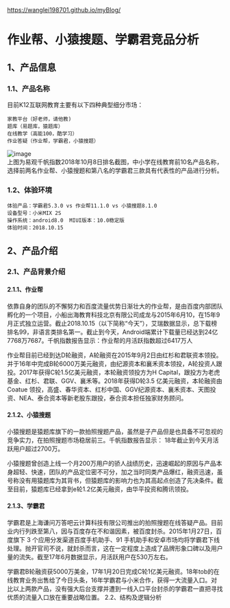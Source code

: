 https://wanglei198701.github.io/myBlog/
# 作业帮、小猿搜题、学霸君竞品分析
## 1、产品信息
### 1.1、产品名称

目前K12互联网教育主要有以下四种典型细分市场：

    家教平台（好老师，请他教)
    题库（易题库，猿题库）
    在线教学（高能100，酷学习）
    作业答疑（作业帮，学霸君，小猿搜题）

![image](https://github.com/wanglei198701/myBlog/blob/master/picture/tupian1.png?raw=true)
<br>上图为易观千帆指数2018年10月8日排名截图，中小学在线教育前10名产品名称，选择前两名作业帮、小猿搜题和第八名的学霸君三款具有代表性的产品进行分析。

### 1.2、体验环境

    体验产品：学霸君5.3.0 vs 作业帮11.1.0 vs 小猿搜题8.1.0
    设备型号：小米MIX 2S
    操作系统：android8.0  MIUI版本：10.0稳定版
    体验时间：2018.10.15


## 2、产品介绍
### 2.1、产品背景介绍
#### 2.1.1、作业帮
依靠自身的团队的不懈努力和百度流量优势日渐壮大的作业帮，是由百度内部团队孵化的一个项目，小船出海教育科技北京有限公司成龙与2015年6月10，在15年9月正式独立运营。截止2018.10.15（以下简称“今天”），艾瑞数据显示，总下载榜排名99，非语言类排名第一。截止到今天，Android端累计下载量已经达到24亿7768万7687。千帆指数报告显示：作业帮的月活跃指数超过6417万人

作业帮目前已经到达D轮融资，A轮融资在2015年9月2日由红杉和君联资本领投。并于16年中完成B轮6000万美元融资，由纪源资本和襄禾资本领投，A轮投资人跟投。2017年获得C轮1.5亿美元融资，本轮融资领投方为H Capital，跟投方为老虎基金、红杉、君联、GGV、襄禾等。2018年获得D轮3.5 亿美元融资，本轮融资由 Coatue 领投，高盛、春华资本、红杉中国、GGV纪源资本、襄禾资本、天图投资、NEA、泰合资本等新老股东跟投，泰合资本担任独家财务顾问。
#### 2.1.2、小猿搜题
小猿搜题是猿题库旗下的一款拍照搜题产品，虽然是子产品但是也具备不可忽视的竞争实力，在拍照搜题市场稳居前三。千帆指数报告显示： 18年截止到今天月活跃用户超过2700万。

小猿搜题曾创造上线一个月200万用户的骄人战绩历史，迅速崛起的原因与产品本身超轻、快速，团队的产品定位密不可分，加之当时同类产品爆红，融资迅速，虽号称没有用猿题库为其背书，但猿题库的影响力也为其高起点创造了先决条件。截至目前，猿题库已经拿到e轮1.2亿美元融资，由华平投资和腾讯领投。
#### 2.1.3、学霸君
学霸君是上海谦问万答吧云计算科技有限公司推出的拍照搜题在线答疑产品。目前业内行列跌至第八，因与百度存在不和谐因素，被百度封杀。2015年1月27日，百度旗下 3 个应用分发渠道百度手机助手、91 手机助手和安卓市场均将学霸君下线处理。抛开官司不说，就封杀而言，这在一定程度上造成了品牌形象口碑以及用户量的流失。截至17年6月数据显示，月活跃用户在530万左右。

学霸君B轮融资获5000万美金，17年1月20日完成C轮1亿美元融资。18年tob的在线教育业务出售给了今日头条，16年学霸君与小米合作，获得一大流量入口。对比以上两款产品，没有强大后台支撑并遭到一线入口平台封杀的学霸君一直把寻找优质的流量入口放在重要战略位置。
2.2、结构及逻辑分析


















